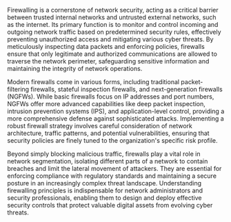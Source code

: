 Firewalling is a cornerstone of network security, acting as a critical barrier between trusted internal networks and untrusted external networks, such as the internet. Its primary function is to monitor and control incoming and outgoing network traffic based on predetermined security rules, effectively preventing unauthorized access and mitigating various cyber threats. By meticulously inspecting data packets and enforcing policies, firewalls ensure that only legitimate and authorized communications are allowed to traverse the network perimeter, safeguarding sensitive information and maintaining the integrity of network operations.

Modern firewalls come in various forms, including traditional packet-filtering firewalls, stateful inspection firewalls, and next-generation firewalls (NGFWs). While basic firewalls focus on IP addresses and port numbers, NGFWs offer more advanced capabilities like deep packet inspection, intrusion prevention systems (IPS), and application-level control, providing a more comprehensive defense against sophisticated attacks. Implementing a robust firewall strategy involves careful consideration of network architecture, traffic patterns, and potential vulnerabilities, ensuring that security policies are finely tuned to the organization's specific risk profile.

Beyond simply blocking malicious traffic, firewalls play a vital role in network segmentation, isolating different parts of a network to contain breaches and limit the lateral movement of attackers. They are essential for enforcing compliance with regulatory standards and maintaining a secure posture in an increasingly complex threat landscape. Understanding firewalling principles is indispensable for network administrators and security professionals, enabling them to design and deploy effective security controls that protect valuable digital assets from evolving cyber threats.